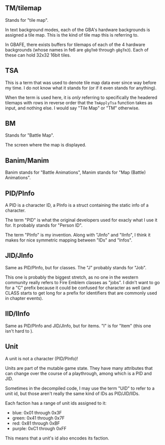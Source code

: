 ## TM/tilemap

Stands for "tile map".

In text background modes, each of the GBA's hardware backgrounds is assigned a tile map.
This is the kind of tile map this is referring to.

In GBAFE, there exists buffers for tilemaps of each of the 4 hardware backgrounds (whose
names in fe6 are `gBgTm0` through `gBgTm3`). Each of these can hold 32x32 16bit tiles.

## TSA

This is a term that was used to denote tile map data ever since way before my time.
I do not know what it stands for (or if it even stands for anything).

When the term is used here, it is _only_ referring to specifically the headered tilemaps with rows in reverse
order that the `TmApplyTsa` function takes as input, and nothing else. I would say "Tile Map" or "TM" otherwise.

## BM

Stands for "Battle Map".

The screen where the map is displayed.

## Banim/Manim

Banim stands for "Battle Animations", Manim stands for "Map (Battle) Animations".

## PID/PInfo

A PID is a character ID, a PInfo is a struct containing the static info of a character.

The term "PID" is what the original developers used for exacly what I use it for. It probably stands for "Person ID".

The term "PInfo" is my invention.
Along with "JInfo" and "IInfo", I think it makes for nice symmetric mapping between "IDs" and "Infos".

## JID/JInfo

Same as PID/PInfo, but for classes. The "J" probably stands for "Job".

This one is probably the biggest stretch, as no one in the western community really refers to Fire Emblem classes as "jobs". I didn't want to go for a "C" prefix because it could be confused for character as well (and CLASS starts to get long for a prefix for identifiers that are commonly used in chapter events).

## IID/IInfo

Same as PID/PInfo and JID/JInfo, but for items. "I" is for "Item" (this one isn't hard to ).

## Unit

A unit is not a character (PID/PInfo)!

Units are part of the mutable game state. They have many attributes that can change over the course of a playthrough, among which is a PID and JID.

Sometimes in the decompiled code, I may use the term "UID" to refer to a unit id, but those aren't really the same kind of IDs as PID/JID/IIDs.

Each faction has a range of unit ids assigned to it:

- blue: 0x01 through 0x3F
- green: 0x41 through 0x7F
- red: 0x81 through 0xBF
- purple: 0xC1 through 0xFF

This means that a unit's id also encodes its faction.
